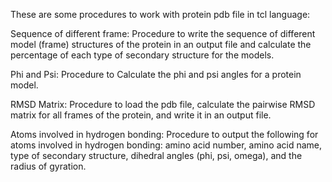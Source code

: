 These are some procedures to work with protein pdb file in tcl language:

  Sequence of different frame:
         Procedure to write the sequence of different model (frame) structures of the protein in an output file and calculate the percentage of each type of secondary structure for the models.




  Phi and Psi:
         Procedure to Calculate the phi and psi angles for a protein model.



  RMSD Matrix:
        Procedure to load the pdb file, calculate the pairwise RMSD matrix for all frames of the protein, and write it in an output file.



  Atoms involved in hydrogen bonding:
         Procedure to output the following for atoms involved in hydrogen bonding: amino acid number, amino acid name, type of secondary structure, dihedral angles (phi, psi, omega), and the radius of gyration.
